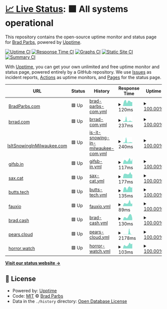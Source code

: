 # [📈 Live Status](https://bradp.github.io/uptime): <!--live status--> **🟩 All systems operational**

This repository contains the open-source uptime monitor and status page for [Brad Parbs](https://brad.party), powered by [Upptime](https://github.com/upptime/upptime).

[![Uptime CI](https://github.com/koj-co/upptime/workflows/Uptime%20CI/badge.svg)](https://github.com/koj-co/upptime/actions?query=workflow%3A%22Uptime+CI%22)
[![Response Time CI](https://github.com/koj-co/upptime/workflows/Response%20Time%20CI/badge.svg)](https://github.com/koj-co/upptime/actions?query=workflow%3A%22Response+Time+CI%22)
[![Graphs CI](https://github.com/koj-co/upptime/workflows/Graphs%20CI/badge.svg)](https://github.com/koj-co/upptime/actions?query=workflow%3A%22Graphs+CI%22)
[![Static Site CI](https://github.com/koj-co/upptime/workflows/Static%20Site%20CI/badge.svg)](https://github.com/koj-co/upptime/actions?query=workflow%3A%22Static+Site+CI%22)
[![Summary CI](https://github.com/koj-co/upptime/workflows/Summary%20CI/badge.svg)](https://github.com/koj-co/upptime/actions?query=workflow%3A%22Summary+CI%22)

With [Upptime](https://upptime.js.org), you can get your own unlimited and free uptime monitor and status page, powered entirely by a GitHub repository. We use [Issues](https://github.com/bradp/uptime/issues) as incident reports, [Actions](https://github.com/bradp/uptime/actions) as uptime monitors, and [Pages](https://bradp.github.io/uptime) for the status page.

<!--start: status pages-->
<!-- This summary is generated by Upptime (https://github.com/upptime/upptime) -->
<!-- Do not edit this manually, your changes will be overwritten -->
<!-- prettier-ignore -->
| URL | Status | History | Response Time | Uptime |
| --- | ------ | ------- | ------------- | ------ |
| <img alt="" src="https://favicons.githubusercontent.com/bradparbs.com" height="13"> [BradParbs.com](https://bradparbs.com) | 🟩 Up | [brad-parbs-com.yml](https://github.com/bradp/uptime/commits/HEAD/history/brad-parbs-com.yml) | <details><summary><img alt="Response time graph" src="./graphs/brad-parbs-com/response-time-week.png" height="20"> 120ms</summary><br><a href="https://status.brrad.com/history/brad-parbs-com"><img alt="Response time 139" src="https://img.shields.io/endpoint?url=https%3A%2F%2Fraw.githubusercontent.com%2Fbradp%2Fuptime%2FHEAD%2Fapi%2Fbrad-parbs-com%2Fresponse-time.json"></a><br><a href="https://status.brrad.com/history/brad-parbs-com"><img alt="24-hour response time 153" src="https://img.shields.io/endpoint?url=https%3A%2F%2Fraw.githubusercontent.com%2Fbradp%2Fuptime%2FHEAD%2Fapi%2Fbrad-parbs-com%2Fresponse-time-day.json"></a><br><a href="https://status.brrad.com/history/brad-parbs-com"><img alt="7-day response time 120" src="https://img.shields.io/endpoint?url=https%3A%2F%2Fraw.githubusercontent.com%2Fbradp%2Fuptime%2FHEAD%2Fapi%2Fbrad-parbs-com%2Fresponse-time-week.json"></a><br><a href="https://status.brrad.com/history/brad-parbs-com"><img alt="30-day response time 144" src="https://img.shields.io/endpoint?url=https%3A%2F%2Fraw.githubusercontent.com%2Fbradp%2Fuptime%2FHEAD%2Fapi%2Fbrad-parbs-com%2Fresponse-time-month.json"></a><br><a href="https://status.brrad.com/history/brad-parbs-com"><img alt="1-year response time 139" src="https://img.shields.io/endpoint?url=https%3A%2F%2Fraw.githubusercontent.com%2Fbradp%2Fuptime%2FHEAD%2Fapi%2Fbrad-parbs-com%2Fresponse-time-year.json"></a></details> | <details><summary><a href="https://status.brrad.com/history/brad-parbs-com">100.00%</a></summary><a href="https://status.brrad.com/history/brad-parbs-com"><img alt="All-time uptime 99.99%" src="https://img.shields.io/endpoint?url=https%3A%2F%2Fraw.githubusercontent.com%2Fbradp%2Fuptime%2FHEAD%2Fapi%2Fbrad-parbs-com%2Fuptime.json"></a><br><a href="https://status.brrad.com/history/brad-parbs-com"><img alt="24-hour uptime 100.00%" src="https://img.shields.io/endpoint?url=https%3A%2F%2Fraw.githubusercontent.com%2Fbradp%2Fuptime%2FHEAD%2Fapi%2Fbrad-parbs-com%2Fuptime-day.json"></a><br><a href="https://status.brrad.com/history/brad-parbs-com"><img alt="7-day uptime 100.00%" src="https://img.shields.io/endpoint?url=https%3A%2F%2Fraw.githubusercontent.com%2Fbradp%2Fuptime%2FHEAD%2Fapi%2Fbrad-parbs-com%2Fuptime-week.json"></a><br><a href="https://status.brrad.com/history/brad-parbs-com"><img alt="30-day uptime 99.94%" src="https://img.shields.io/endpoint?url=https%3A%2F%2Fraw.githubusercontent.com%2Fbradp%2Fuptime%2FHEAD%2Fapi%2Fbrad-parbs-com%2Fuptime-month.json"></a><br><a href="https://status.brrad.com/history/brad-parbs-com"><img alt="1-year uptime 99.99%" src="https://img.shields.io/endpoint?url=https%3A%2F%2Fraw.githubusercontent.com%2Fbradp%2Fuptime%2FHEAD%2Fapi%2Fbrad-parbs-com%2Fuptime-year.json"></a></details>
| <img alt="" src="https://favicons.githubusercontent.com/brrad.com" height="13"> [brrad.com](https://brrad.com/w) | 🟩 Up | [brrad-com.yml](https://github.com/bradp/uptime/commits/HEAD/history/brrad-com.yml) | <details><summary><img alt="Response time graph" src="./graphs/brrad-com/response-time-week.png" height="20"> 237ms</summary><br><a href="https://status.brrad.com/history/brrad-com"><img alt="Response time 196" src="https://img.shields.io/endpoint?url=https%3A%2F%2Fraw.githubusercontent.com%2Fbradp%2Fuptime%2FHEAD%2Fapi%2Fbrrad-com%2Fresponse-time.json"></a><br><a href="https://status.brrad.com/history/brrad-com"><img alt="24-hour response time 189" src="https://img.shields.io/endpoint?url=https%3A%2F%2Fraw.githubusercontent.com%2Fbradp%2Fuptime%2FHEAD%2Fapi%2Fbrrad-com%2Fresponse-time-day.json"></a><br><a href="https://status.brrad.com/history/brrad-com"><img alt="7-day response time 237" src="https://img.shields.io/endpoint?url=https%3A%2F%2Fraw.githubusercontent.com%2Fbradp%2Fuptime%2FHEAD%2Fapi%2Fbrrad-com%2Fresponse-time-week.json"></a><br><a href="https://status.brrad.com/history/brrad-com"><img alt="30-day response time 296" src="https://img.shields.io/endpoint?url=https%3A%2F%2Fraw.githubusercontent.com%2Fbradp%2Fuptime%2FHEAD%2Fapi%2Fbrrad-com%2Fresponse-time-month.json"></a><br><a href="https://status.brrad.com/history/brrad-com"><img alt="1-year response time 196" src="https://img.shields.io/endpoint?url=https%3A%2F%2Fraw.githubusercontent.com%2Fbradp%2Fuptime%2FHEAD%2Fapi%2Fbrrad-com%2Fresponse-time-year.json"></a></details> | <details><summary><a href="https://status.brrad.com/history/brrad-com">100.00%</a></summary><a href="https://status.brrad.com/history/brrad-com"><img alt="All-time uptime 99.99%" src="https://img.shields.io/endpoint?url=https%3A%2F%2Fraw.githubusercontent.com%2Fbradp%2Fuptime%2FHEAD%2Fapi%2Fbrrad-com%2Fuptime.json"></a><br><a href="https://status.brrad.com/history/brrad-com"><img alt="24-hour uptime 100.00%" src="https://img.shields.io/endpoint?url=https%3A%2F%2Fraw.githubusercontent.com%2Fbradp%2Fuptime%2FHEAD%2Fapi%2Fbrrad-com%2Fuptime-day.json"></a><br><a href="https://status.brrad.com/history/brrad-com"><img alt="7-day uptime 100.00%" src="https://img.shields.io/endpoint?url=https%3A%2F%2Fraw.githubusercontent.com%2Fbradp%2Fuptime%2FHEAD%2Fapi%2Fbrrad-com%2Fuptime-week.json"></a><br><a href="https://status.brrad.com/history/brrad-com"><img alt="30-day uptime 99.96%" src="https://img.shields.io/endpoint?url=https%3A%2F%2Fraw.githubusercontent.com%2Fbradp%2Fuptime%2FHEAD%2Fapi%2Fbrrad-com%2Fuptime-month.json"></a><br><a href="https://status.brrad.com/history/brrad-com"><img alt="1-year uptime 99.99%" src="https://img.shields.io/endpoint?url=https%3A%2F%2Fraw.githubusercontent.com%2Fbradp%2Fuptime%2FHEAD%2Fapi%2Fbrrad-com%2Fuptime-year.json"></a></details>
| <img alt="" src="https://favicons.githubusercontent.com/isitsnowinginmilwaukee.com" height="13"> [IsItSnowingInMilwaukee.com](https://isitsnowinginmilwaukee.com) | 🟩 Up | [is-it-snowing-in-milwaukee-com.yml](https://github.com/bradp/uptime/commits/HEAD/history/is-it-snowing-in-milwaukee-com.yml) | <details><summary><img alt="Response time graph" src="./graphs/is-it-snowing-in-milwaukee-com/response-time-week.png" height="20"> 240ms</summary><br><a href="https://status.brrad.com/history/is-it-snowing-in-milwaukee-com"><img alt="Response time 187" src="https://img.shields.io/endpoint?url=https%3A%2F%2Fraw.githubusercontent.com%2Fbradp%2Fuptime%2FHEAD%2Fapi%2Fis-it-snowing-in-milwaukee-com%2Fresponse-time.json"></a><br><a href="https://status.brrad.com/history/is-it-snowing-in-milwaukee-com"><img alt="24-hour response time 200" src="https://img.shields.io/endpoint?url=https%3A%2F%2Fraw.githubusercontent.com%2Fbradp%2Fuptime%2FHEAD%2Fapi%2Fis-it-snowing-in-milwaukee-com%2Fresponse-time-day.json"></a><br><a href="https://status.brrad.com/history/is-it-snowing-in-milwaukee-com"><img alt="7-day response time 240" src="https://img.shields.io/endpoint?url=https%3A%2F%2Fraw.githubusercontent.com%2Fbradp%2Fuptime%2FHEAD%2Fapi%2Fis-it-snowing-in-milwaukee-com%2Fresponse-time-week.json"></a><br><a href="https://status.brrad.com/history/is-it-snowing-in-milwaukee-com"><img alt="30-day response time 170" src="https://img.shields.io/endpoint?url=https%3A%2F%2Fraw.githubusercontent.com%2Fbradp%2Fuptime%2FHEAD%2Fapi%2Fis-it-snowing-in-milwaukee-com%2Fresponse-time-month.json"></a><br><a href="https://status.brrad.com/history/is-it-snowing-in-milwaukee-com"><img alt="1-year response time 187" src="https://img.shields.io/endpoint?url=https%3A%2F%2Fraw.githubusercontent.com%2Fbradp%2Fuptime%2FHEAD%2Fapi%2Fis-it-snowing-in-milwaukee-com%2Fresponse-time-year.json"></a></details> | <details><summary><a href="https://status.brrad.com/history/is-it-snowing-in-milwaukee-com">100.00%</a></summary><a href="https://status.brrad.com/history/is-it-snowing-in-milwaukee-com"><img alt="All-time uptime 99.98%" src="https://img.shields.io/endpoint?url=https%3A%2F%2Fraw.githubusercontent.com%2Fbradp%2Fuptime%2FHEAD%2Fapi%2Fis-it-snowing-in-milwaukee-com%2Fuptime.json"></a><br><a href="https://status.brrad.com/history/is-it-snowing-in-milwaukee-com"><img alt="24-hour uptime 100.00%" src="https://img.shields.io/endpoint?url=https%3A%2F%2Fraw.githubusercontent.com%2Fbradp%2Fuptime%2FHEAD%2Fapi%2Fis-it-snowing-in-milwaukee-com%2Fuptime-day.json"></a><br><a href="https://status.brrad.com/history/is-it-snowing-in-milwaukee-com"><img alt="7-day uptime 100.00%" src="https://img.shields.io/endpoint?url=https%3A%2F%2Fraw.githubusercontent.com%2Fbradp%2Fuptime%2FHEAD%2Fapi%2Fis-it-snowing-in-milwaukee-com%2Fuptime-week.json"></a><br><a href="https://status.brrad.com/history/is-it-snowing-in-milwaukee-com"><img alt="30-day uptime 99.96%" src="https://img.shields.io/endpoint?url=https%3A%2F%2Fraw.githubusercontent.com%2Fbradp%2Fuptime%2FHEAD%2Fapi%2Fis-it-snowing-in-milwaukee-com%2Fuptime-month.json"></a><br><a href="https://status.brrad.com/history/is-it-snowing-in-milwaukee-com"><img alt="1-year uptime 99.98%" src="https://img.shields.io/endpoint?url=https%3A%2F%2Fraw.githubusercontent.com%2Fbradp%2Fuptime%2FHEAD%2Fapi%2Fis-it-snowing-in-milwaukee-com%2Fuptime-year.json"></a></details>
| <img alt="" src="https://favicons.githubusercontent.com/gifsb.in" height="13"> [gifsb.in](https://gifsb.in) | 🟩 Up | [gifsb-in.yml](https://github.com/bradp/uptime/commits/HEAD/history/gifsb-in.yml) | <details><summary><img alt="Response time graph" src="./graphs/gifsb-in/response-time-week.png" height="20"> 117ms</summary><br><a href="https://status.brrad.com/history/gifsb-in"><img alt="Response time 148" src="https://img.shields.io/endpoint?url=https%3A%2F%2Fraw.githubusercontent.com%2Fbradp%2Fuptime%2FHEAD%2Fapi%2Fgifsb-in%2Fresponse-time.json"></a><br><a href="https://status.brrad.com/history/gifsb-in"><img alt="24-hour response time 184" src="https://img.shields.io/endpoint?url=https%3A%2F%2Fraw.githubusercontent.com%2Fbradp%2Fuptime%2FHEAD%2Fapi%2Fgifsb-in%2Fresponse-time-day.json"></a><br><a href="https://status.brrad.com/history/gifsb-in"><img alt="7-day response time 117" src="https://img.shields.io/endpoint?url=https%3A%2F%2Fraw.githubusercontent.com%2Fbradp%2Fuptime%2FHEAD%2Fapi%2Fgifsb-in%2Fresponse-time-week.json"></a><br><a href="https://status.brrad.com/history/gifsb-in"><img alt="30-day response time 150" src="https://img.shields.io/endpoint?url=https%3A%2F%2Fraw.githubusercontent.com%2Fbradp%2Fuptime%2FHEAD%2Fapi%2Fgifsb-in%2Fresponse-time-month.json"></a><br><a href="https://status.brrad.com/history/gifsb-in"><img alt="1-year response time 148" src="https://img.shields.io/endpoint?url=https%3A%2F%2Fraw.githubusercontent.com%2Fbradp%2Fuptime%2FHEAD%2Fapi%2Fgifsb-in%2Fresponse-time-year.json"></a></details> | <details><summary><a href="https://status.brrad.com/history/gifsb-in">100.00%</a></summary><a href="https://status.brrad.com/history/gifsb-in"><img alt="All-time uptime 100.00%" src="https://img.shields.io/endpoint?url=https%3A%2F%2Fraw.githubusercontent.com%2Fbradp%2Fuptime%2FHEAD%2Fapi%2Fgifsb-in%2Fuptime.json"></a><br><a href="https://status.brrad.com/history/gifsb-in"><img alt="24-hour uptime 100.00%" src="https://img.shields.io/endpoint?url=https%3A%2F%2Fraw.githubusercontent.com%2Fbradp%2Fuptime%2FHEAD%2Fapi%2Fgifsb-in%2Fuptime-day.json"></a><br><a href="https://status.brrad.com/history/gifsb-in"><img alt="7-day uptime 100.00%" src="https://img.shields.io/endpoint?url=https%3A%2F%2Fraw.githubusercontent.com%2Fbradp%2Fuptime%2FHEAD%2Fapi%2Fgifsb-in%2Fuptime-week.json"></a><br><a href="https://status.brrad.com/history/gifsb-in"><img alt="30-day uptime 99.96%" src="https://img.shields.io/endpoint?url=https%3A%2F%2Fraw.githubusercontent.com%2Fbradp%2Fuptime%2FHEAD%2Fapi%2Fgifsb-in%2Fuptime-month.json"></a><br><a href="https://status.brrad.com/history/gifsb-in"><img alt="1-year uptime 100.00%" src="https://img.shields.io/endpoint?url=https%3A%2F%2Fraw.githubusercontent.com%2Fbradp%2Fuptime%2FHEAD%2Fapi%2Fgifsb-in%2Fuptime-year.json"></a></details>
| <img alt="" src="https://favicons.githubusercontent.com/sax.cat" height="13"> [sax.cat](https://sax.cat) | 🟩 Up | [sax-cat.yml](https://github.com/bradp/uptime/commits/HEAD/history/sax-cat.yml) | <details><summary><img alt="Response time graph" src="./graphs/sax-cat/response-time-week.png" height="20"> 177ms</summary><br><a href="https://status.brrad.com/history/sax-cat"><img alt="Response time 230" src="https://img.shields.io/endpoint?url=https%3A%2F%2Fraw.githubusercontent.com%2Fbradp%2Fuptime%2FHEAD%2Fapi%2Fsax-cat%2Fresponse-time.json"></a><br><a href="https://status.brrad.com/history/sax-cat"><img alt="24-hour response time 228" src="https://img.shields.io/endpoint?url=https%3A%2F%2Fraw.githubusercontent.com%2Fbradp%2Fuptime%2FHEAD%2Fapi%2Fsax-cat%2Fresponse-time-day.json"></a><br><a href="https://status.brrad.com/history/sax-cat"><img alt="7-day response time 177" src="https://img.shields.io/endpoint?url=https%3A%2F%2Fraw.githubusercontent.com%2Fbradp%2Fuptime%2FHEAD%2Fapi%2Fsax-cat%2Fresponse-time-week.json"></a><br><a href="https://status.brrad.com/history/sax-cat"><img alt="30-day response time 308" src="https://img.shields.io/endpoint?url=https%3A%2F%2Fraw.githubusercontent.com%2Fbradp%2Fuptime%2FHEAD%2Fapi%2Fsax-cat%2Fresponse-time-month.json"></a><br><a href="https://status.brrad.com/history/sax-cat"><img alt="1-year response time 230" src="https://img.shields.io/endpoint?url=https%3A%2F%2Fraw.githubusercontent.com%2Fbradp%2Fuptime%2FHEAD%2Fapi%2Fsax-cat%2Fresponse-time-year.json"></a></details> | <details><summary><a href="https://status.brrad.com/history/sax-cat">100.00%</a></summary><a href="https://status.brrad.com/history/sax-cat"><img alt="All-time uptime 100.00%" src="https://img.shields.io/endpoint?url=https%3A%2F%2Fraw.githubusercontent.com%2Fbradp%2Fuptime%2FHEAD%2Fapi%2Fsax-cat%2Fuptime.json"></a><br><a href="https://status.brrad.com/history/sax-cat"><img alt="24-hour uptime 100.00%" src="https://img.shields.io/endpoint?url=https%3A%2F%2Fraw.githubusercontent.com%2Fbradp%2Fuptime%2FHEAD%2Fapi%2Fsax-cat%2Fuptime-day.json"></a><br><a href="https://status.brrad.com/history/sax-cat"><img alt="7-day uptime 100.00%" src="https://img.shields.io/endpoint?url=https%3A%2F%2Fraw.githubusercontent.com%2Fbradp%2Fuptime%2FHEAD%2Fapi%2Fsax-cat%2Fuptime-week.json"></a><br><a href="https://status.brrad.com/history/sax-cat"><img alt="30-day uptime 100.00%" src="https://img.shields.io/endpoint?url=https%3A%2F%2Fraw.githubusercontent.com%2Fbradp%2Fuptime%2FHEAD%2Fapi%2Fsax-cat%2Fuptime-month.json"></a><br><a href="https://status.brrad.com/history/sax-cat"><img alt="1-year uptime 100.00%" src="https://img.shields.io/endpoint?url=https%3A%2F%2Fraw.githubusercontent.com%2Fbradp%2Fuptime%2FHEAD%2Fapi%2Fsax-cat%2Fuptime-year.json"></a></details>
| <img alt="" src="https://favicons.githubusercontent.com/butts.tech" height="13"> [butts.tech](https://butts.tech) | 🟩 Up | [butts-tech.yml](https://github.com/bradp/uptime/commits/HEAD/history/butts-tech.yml) | <details><summary><img alt="Response time graph" src="./graphs/butts-tech/response-time-week.png" height="20"> 135ms</summary><br><a href="https://status.brrad.com/history/butts-tech"><img alt="Response time 152" src="https://img.shields.io/endpoint?url=https%3A%2F%2Fraw.githubusercontent.com%2Fbradp%2Fuptime%2FHEAD%2Fapi%2Fbutts-tech%2Fresponse-time.json"></a><br><a href="https://status.brrad.com/history/butts-tech"><img alt="24-hour response time 182" src="https://img.shields.io/endpoint?url=https%3A%2F%2Fraw.githubusercontent.com%2Fbradp%2Fuptime%2FHEAD%2Fapi%2Fbutts-tech%2Fresponse-time-day.json"></a><br><a href="https://status.brrad.com/history/butts-tech"><img alt="7-day response time 135" src="https://img.shields.io/endpoint?url=https%3A%2F%2Fraw.githubusercontent.com%2Fbradp%2Fuptime%2FHEAD%2Fapi%2Fbutts-tech%2Fresponse-time-week.json"></a><br><a href="https://status.brrad.com/history/butts-tech"><img alt="30-day response time 140" src="https://img.shields.io/endpoint?url=https%3A%2F%2Fraw.githubusercontent.com%2Fbradp%2Fuptime%2FHEAD%2Fapi%2Fbutts-tech%2Fresponse-time-month.json"></a><br><a href="https://status.brrad.com/history/butts-tech"><img alt="1-year response time 152" src="https://img.shields.io/endpoint?url=https%3A%2F%2Fraw.githubusercontent.com%2Fbradp%2Fuptime%2FHEAD%2Fapi%2Fbutts-tech%2Fresponse-time-year.json"></a></details> | <details><summary><a href="https://status.brrad.com/history/butts-tech">100.00%</a></summary><a href="https://status.brrad.com/history/butts-tech"><img alt="All-time uptime 100.00%" src="https://img.shields.io/endpoint?url=https%3A%2F%2Fraw.githubusercontent.com%2Fbradp%2Fuptime%2FHEAD%2Fapi%2Fbutts-tech%2Fuptime.json"></a><br><a href="https://status.brrad.com/history/butts-tech"><img alt="24-hour uptime 100.00%" src="https://img.shields.io/endpoint?url=https%3A%2F%2Fraw.githubusercontent.com%2Fbradp%2Fuptime%2FHEAD%2Fapi%2Fbutts-tech%2Fuptime-day.json"></a><br><a href="https://status.brrad.com/history/butts-tech"><img alt="7-day uptime 100.00%" src="https://img.shields.io/endpoint?url=https%3A%2F%2Fraw.githubusercontent.com%2Fbradp%2Fuptime%2FHEAD%2Fapi%2Fbutts-tech%2Fuptime-week.json"></a><br><a href="https://status.brrad.com/history/butts-tech"><img alt="30-day uptime 100.00%" src="https://img.shields.io/endpoint?url=https%3A%2F%2Fraw.githubusercontent.com%2Fbradp%2Fuptime%2FHEAD%2Fapi%2Fbutts-tech%2Fuptime-month.json"></a><br><a href="https://status.brrad.com/history/butts-tech"><img alt="1-year uptime 100.00%" src="https://img.shields.io/endpoint?url=https%3A%2F%2Fraw.githubusercontent.com%2Fbradp%2Fuptime%2FHEAD%2Fapi%2Fbutts-tech%2Fuptime-year.json"></a></details>
| <img alt="" src="https://favicons.githubusercontent.com/faux.io" height="13"> [fauxio](https://faux.io) | 🟩 Up | [fauxio.yml](https://github.com/bradp/uptime/commits/HEAD/history/fauxio.yml) | <details><summary><img alt="Response time graph" src="./graphs/fauxio/response-time-week.png" height="20"> 89ms</summary><br><a href="https://status.brrad.com/history/fauxio"><img alt="Response time 142" src="https://img.shields.io/endpoint?url=https%3A%2F%2Fraw.githubusercontent.com%2Fbradp%2Fuptime%2FHEAD%2Fapi%2Ffauxio%2Fresponse-time.json"></a><br><a href="https://status.brrad.com/history/fauxio"><img alt="24-hour response time 132" src="https://img.shields.io/endpoint?url=https%3A%2F%2Fraw.githubusercontent.com%2Fbradp%2Fuptime%2FHEAD%2Fapi%2Ffauxio%2Fresponse-time-day.json"></a><br><a href="https://status.brrad.com/history/fauxio"><img alt="7-day response time 89" src="https://img.shields.io/endpoint?url=https%3A%2F%2Fraw.githubusercontent.com%2Fbradp%2Fuptime%2FHEAD%2Fapi%2Ffauxio%2Fresponse-time-week.json"></a><br><a href="https://status.brrad.com/history/fauxio"><img alt="30-day response time 128" src="https://img.shields.io/endpoint?url=https%3A%2F%2Fraw.githubusercontent.com%2Fbradp%2Fuptime%2FHEAD%2Fapi%2Ffauxio%2Fresponse-time-month.json"></a><br><a href="https://status.brrad.com/history/fauxio"><img alt="1-year response time 142" src="https://img.shields.io/endpoint?url=https%3A%2F%2Fraw.githubusercontent.com%2Fbradp%2Fuptime%2FHEAD%2Fapi%2Ffauxio%2Fresponse-time-year.json"></a></details> | <details><summary><a href="https://status.brrad.com/history/fauxio">100.00%</a></summary><a href="https://status.brrad.com/history/fauxio"><img alt="All-time uptime 100.00%" src="https://img.shields.io/endpoint?url=https%3A%2F%2Fraw.githubusercontent.com%2Fbradp%2Fuptime%2FHEAD%2Fapi%2Ffauxio%2Fuptime.json"></a><br><a href="https://status.brrad.com/history/fauxio"><img alt="24-hour uptime 100.00%" src="https://img.shields.io/endpoint?url=https%3A%2F%2Fraw.githubusercontent.com%2Fbradp%2Fuptime%2FHEAD%2Fapi%2Ffauxio%2Fuptime-day.json"></a><br><a href="https://status.brrad.com/history/fauxio"><img alt="7-day uptime 100.00%" src="https://img.shields.io/endpoint?url=https%3A%2F%2Fraw.githubusercontent.com%2Fbradp%2Fuptime%2FHEAD%2Fapi%2Ffauxio%2Fuptime-week.json"></a><br><a href="https://status.brrad.com/history/fauxio"><img alt="30-day uptime 100.00%" src="https://img.shields.io/endpoint?url=https%3A%2F%2Fraw.githubusercontent.com%2Fbradp%2Fuptime%2FHEAD%2Fapi%2Ffauxio%2Fuptime-month.json"></a><br><a href="https://status.brrad.com/history/fauxio"><img alt="1-year uptime 100.00%" src="https://img.shields.io/endpoint?url=https%3A%2F%2Fraw.githubusercontent.com%2Fbradp%2Fuptime%2FHEAD%2Fapi%2Ffauxio%2Fuptime-year.json"></a></details>
| <img alt="" src="https://favicons.githubusercontent.com/brad.cash" height="13"> [brad.cash](https://brad.cash) | 🟩 Up | [brad-cash.yml](https://github.com/bradp/uptime/commits/HEAD/history/brad-cash.yml) | <details><summary><img alt="Response time graph" src="./graphs/brad-cash/response-time-week.png" height="20"> 130ms</summary><br><a href="https://status.brrad.com/history/brad-cash"><img alt="Response time 135" src="https://img.shields.io/endpoint?url=https%3A%2F%2Fraw.githubusercontent.com%2Fbradp%2Fuptime%2FHEAD%2Fapi%2Fbrad-cash%2Fresponse-time.json"></a><br><a href="https://status.brrad.com/history/brad-cash"><img alt="24-hour response time 230" src="https://img.shields.io/endpoint?url=https%3A%2F%2Fraw.githubusercontent.com%2Fbradp%2Fuptime%2FHEAD%2Fapi%2Fbrad-cash%2Fresponse-time-day.json"></a><br><a href="https://status.brrad.com/history/brad-cash"><img alt="7-day response time 130" src="https://img.shields.io/endpoint?url=https%3A%2F%2Fraw.githubusercontent.com%2Fbradp%2Fuptime%2FHEAD%2Fapi%2Fbrad-cash%2Fresponse-time-week.json"></a><br><a href="https://status.brrad.com/history/brad-cash"><img alt="30-day response time 121" src="https://img.shields.io/endpoint?url=https%3A%2F%2Fraw.githubusercontent.com%2Fbradp%2Fuptime%2FHEAD%2Fapi%2Fbrad-cash%2Fresponse-time-month.json"></a><br><a href="https://status.brrad.com/history/brad-cash"><img alt="1-year response time 135" src="https://img.shields.io/endpoint?url=https%3A%2F%2Fraw.githubusercontent.com%2Fbradp%2Fuptime%2FHEAD%2Fapi%2Fbrad-cash%2Fresponse-time-year.json"></a></details> | <details><summary><a href="https://status.brrad.com/history/brad-cash">100.00%</a></summary><a href="https://status.brrad.com/history/brad-cash"><img alt="All-time uptime 100.00%" src="https://img.shields.io/endpoint?url=https%3A%2F%2Fraw.githubusercontent.com%2Fbradp%2Fuptime%2FHEAD%2Fapi%2Fbrad-cash%2Fuptime.json"></a><br><a href="https://status.brrad.com/history/brad-cash"><img alt="24-hour uptime 100.00%" src="https://img.shields.io/endpoint?url=https%3A%2F%2Fraw.githubusercontent.com%2Fbradp%2Fuptime%2FHEAD%2Fapi%2Fbrad-cash%2Fuptime-day.json"></a><br><a href="https://status.brrad.com/history/brad-cash"><img alt="7-day uptime 100.00%" src="https://img.shields.io/endpoint?url=https%3A%2F%2Fraw.githubusercontent.com%2Fbradp%2Fuptime%2FHEAD%2Fapi%2Fbrad-cash%2Fuptime-week.json"></a><br><a href="https://status.brrad.com/history/brad-cash"><img alt="30-day uptime 100.00%" src="https://img.shields.io/endpoint?url=https%3A%2F%2Fraw.githubusercontent.com%2Fbradp%2Fuptime%2FHEAD%2Fapi%2Fbrad-cash%2Fuptime-month.json"></a><br><a href="https://status.brrad.com/history/brad-cash"><img alt="1-year uptime 100.00%" src="https://img.shields.io/endpoint?url=https%3A%2F%2Fraw.githubusercontent.com%2Fbradp%2Fuptime%2FHEAD%2Fapi%2Fbrad-cash%2Fuptime-year.json"></a></details>
| <img alt="" src="https://favicons.githubusercontent.com/pears.cloud" height="13"> [pears.cloud](https://pears.cloud) | 🟩 Up | [pears-cloud.yml](https://github.com/bradp/uptime/commits/HEAD/history/pears-cloud.yml) | <details><summary><img alt="Response time graph" src="./graphs/pears-cloud/response-time-week.png" height="20"> 2178ms</summary><br><a href="https://status.brrad.com/history/pears-cloud"><img alt="Response time 422" src="https://img.shields.io/endpoint?url=https%3A%2F%2Fraw.githubusercontent.com%2Fbradp%2Fuptime%2FHEAD%2Fapi%2Fpears-cloud%2Fresponse-time.json"></a><br><a href="https://status.brrad.com/history/pears-cloud"><img alt="24-hour response time 212" src="https://img.shields.io/endpoint?url=https%3A%2F%2Fraw.githubusercontent.com%2Fbradp%2Fuptime%2FHEAD%2Fapi%2Fpears-cloud%2Fresponse-time-day.json"></a><br><a href="https://status.brrad.com/history/pears-cloud"><img alt="7-day response time 2178" src="https://img.shields.io/endpoint?url=https%3A%2F%2Fraw.githubusercontent.com%2Fbradp%2Fuptime%2FHEAD%2Fapi%2Fpears-cloud%2Fresponse-time-week.json"></a><br><a href="https://status.brrad.com/history/pears-cloud"><img alt="30-day response time 1411" src="https://img.shields.io/endpoint?url=https%3A%2F%2Fraw.githubusercontent.com%2Fbradp%2Fuptime%2FHEAD%2Fapi%2Fpears-cloud%2Fresponse-time-month.json"></a><br><a href="https://status.brrad.com/history/pears-cloud"><img alt="1-year response time 422" src="https://img.shields.io/endpoint?url=https%3A%2F%2Fraw.githubusercontent.com%2Fbradp%2Fuptime%2FHEAD%2Fapi%2Fpears-cloud%2Fresponse-time-year.json"></a></details> | <details><summary><a href="https://status.brrad.com/history/pears-cloud">100.00%</a></summary><a href="https://status.brrad.com/history/pears-cloud"><img alt="All-time uptime 99.99%" src="https://img.shields.io/endpoint?url=https%3A%2F%2Fraw.githubusercontent.com%2Fbradp%2Fuptime%2FHEAD%2Fapi%2Fpears-cloud%2Fuptime.json"></a><br><a href="https://status.brrad.com/history/pears-cloud"><img alt="24-hour uptime 100.00%" src="https://img.shields.io/endpoint?url=https%3A%2F%2Fraw.githubusercontent.com%2Fbradp%2Fuptime%2FHEAD%2Fapi%2Fpears-cloud%2Fuptime-day.json"></a><br><a href="https://status.brrad.com/history/pears-cloud"><img alt="7-day uptime 100.00%" src="https://img.shields.io/endpoint?url=https%3A%2F%2Fraw.githubusercontent.com%2Fbradp%2Fuptime%2FHEAD%2Fapi%2Fpears-cloud%2Fuptime-week.json"></a><br><a href="https://status.brrad.com/history/pears-cloud"><img alt="30-day uptime 100.00%" src="https://img.shields.io/endpoint?url=https%3A%2F%2Fraw.githubusercontent.com%2Fbradp%2Fuptime%2FHEAD%2Fapi%2Fpears-cloud%2Fuptime-month.json"></a><br><a href="https://status.brrad.com/history/pears-cloud"><img alt="1-year uptime 99.99%" src="https://img.shields.io/endpoint?url=https%3A%2F%2Fraw.githubusercontent.com%2Fbradp%2Fuptime%2FHEAD%2Fapi%2Fpears-cloud%2Fuptime-year.json"></a></details>
| <img alt="" src="https://horror.watch/favicon/favicon.ico" height="13"> [horror.watch](https://horror.watch) | 🟩 Up | [horror-watch.yml](https://github.com/bradp/uptime/commits/HEAD/history/horror-watch.yml) | <details><summary><img alt="Response time graph" src="./graphs/horror-watch/response-time-week.png" height="20"> 103ms</summary><br><a href="https://status.brrad.com/history/horror-watch"><img alt="Response time 184" src="https://img.shields.io/endpoint?url=https%3A%2F%2Fraw.githubusercontent.com%2Fbradp%2Fuptime%2FHEAD%2Fapi%2Fhorror-watch%2Fresponse-time.json"></a><br><a href="https://status.brrad.com/history/horror-watch"><img alt="24-hour response time 132" src="https://img.shields.io/endpoint?url=https%3A%2F%2Fraw.githubusercontent.com%2Fbradp%2Fuptime%2FHEAD%2Fapi%2Fhorror-watch%2Fresponse-time-day.json"></a><br><a href="https://status.brrad.com/history/horror-watch"><img alt="7-day response time 103" src="https://img.shields.io/endpoint?url=https%3A%2F%2Fraw.githubusercontent.com%2Fbradp%2Fuptime%2FHEAD%2Fapi%2Fhorror-watch%2Fresponse-time-week.json"></a><br><a href="https://status.brrad.com/history/horror-watch"><img alt="30-day response time 137" src="https://img.shields.io/endpoint?url=https%3A%2F%2Fraw.githubusercontent.com%2Fbradp%2Fuptime%2FHEAD%2Fapi%2Fhorror-watch%2Fresponse-time-month.json"></a><br><a href="https://status.brrad.com/history/horror-watch"><img alt="1-year response time 184" src="https://img.shields.io/endpoint?url=https%3A%2F%2Fraw.githubusercontent.com%2Fbradp%2Fuptime%2FHEAD%2Fapi%2Fhorror-watch%2Fresponse-time-year.json"></a></details> | <details><summary><a href="https://status.brrad.com/history/horror-watch">100.00%</a></summary><a href="https://status.brrad.com/history/horror-watch"><img alt="All-time uptime 100.00%" src="https://img.shields.io/endpoint?url=https%3A%2F%2Fraw.githubusercontent.com%2Fbradp%2Fuptime%2FHEAD%2Fapi%2Fhorror-watch%2Fuptime.json"></a><br><a href="https://status.brrad.com/history/horror-watch"><img alt="24-hour uptime 100.00%" src="https://img.shields.io/endpoint?url=https%3A%2F%2Fraw.githubusercontent.com%2Fbradp%2Fuptime%2FHEAD%2Fapi%2Fhorror-watch%2Fuptime-day.json"></a><br><a href="https://status.brrad.com/history/horror-watch"><img alt="7-day uptime 100.00%" src="https://img.shields.io/endpoint?url=https%3A%2F%2Fraw.githubusercontent.com%2Fbradp%2Fuptime%2FHEAD%2Fapi%2Fhorror-watch%2Fuptime-week.json"></a><br><a href="https://status.brrad.com/history/horror-watch"><img alt="30-day uptime 100.00%" src="https://img.shields.io/endpoint?url=https%3A%2F%2Fraw.githubusercontent.com%2Fbradp%2Fuptime%2FHEAD%2Fapi%2Fhorror-watch%2Fuptime-month.json"></a><br><a href="https://status.brrad.com/history/horror-watch"><img alt="1-year uptime 100.00%" src="https://img.shields.io/endpoint?url=https%3A%2F%2Fraw.githubusercontent.com%2Fbradp%2Fuptime%2FHEAD%2Fapi%2Fhorror-watch%2Fuptime-year.json"></a></details>

<!--end: status pages-->

[**Visit our status website →**](https://bradp.github.io/uptime)

## 📄 License

- Powered by: [Upptime](https://github.com/upptime/upptime)
- Code: [MIT](./LICENSE) © [Brad Parbs](https://brad.party)
- Data in the `./history` directory: [Open Database License](https://opendatacommons.org/licenses/odbl/1-0/)
